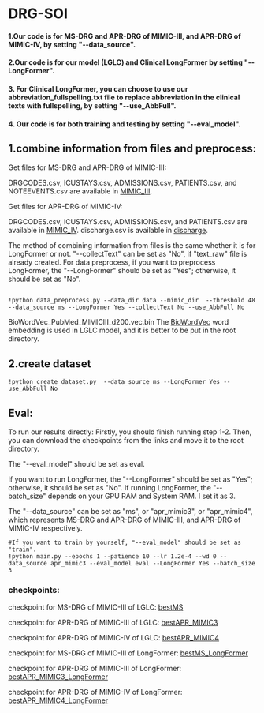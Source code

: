 # DRG-SOI
#### 1.Our code is for MS-DRG and APR-DRG of MIMIC-III, and APR-DRG of MIMIC-IV, by setting "--data_source". 

#### 2.Our code is for our model (LGLC) and Clinical LongFormer by setting "--LongFormer". 

#### 3. For Clinical LongFormer, you can choose to use our abbreviation_fullspelling.txt file to replace abbreviation in the clinical texts with fullspelling, by setting "--use_AbbFull".

#### 4. Our code is for both training and testing by setting "--eval_model".
## 1.combine information from files and preprocess:
Get files for MS-DRG and APR-DRG of MIMIC-III: 

DRGCODES.csv, ICUSTAYS.csv, ADMISSIONS.csv, PATIENTS.csv, and NOTEEVENTS.csv are available in [MIMIC_III](https://physionet.org/content/mimiciii/1.4/).

Get files for APR-DRG of MIMIC-IV: 

DRGCODES.csv, ICUSTAYS.csv, ADMISSIONS.csv, and PATIENTS.csv are available in [MIMIC_IV](https://physionet.org/content/mimiciv/2.2/). discharge.csv is available in [discharge](https://physionet.org/content/mimic-iv-note/2.2/note/#files-panel).

The method of combining information from files is the same whether it is for LongFormer or not. "--collectText" can be set as "No", if "text_raw" file is already created. For data preprocess, if you want to preprocess LongFormer, the "--LongFormer" should be set as "Yes"; otherwise, it should be set as "No". 
```shell

!python data_preprocess.py --data_dir data --mimic_dir  --threshold 48 --data_source ms --LongFormer Yes --collectText No --use_AbbFull No
```
BioWordVec_PubMed_MIMICIII_d200.vec.bin
The [BioWordVec](https://github.com/ncbi-nlp/BioSentVec) word embedding is used in LGLC model, and it is better to be put in the root directory. 
## 2.create dataset
```shell
!python create_dataset.py  --data_source ms --LongFormer Yes --use_AbbFull No
```

## Eval:

To run our results directly: Firstly, you should finish running step 1-2. Then, you can download the checkpoints from the links and move it to the root directory. 

The "--eval_model" should be set as eval.

If you want to run LongFormer, the "--LongFormer" should be set as "Yes"; otherwise, it should be set as "No". If running LongFormer, the "--batch_size" depends on your GPU RAM and System RAM. I set it as 3.

The "--data_source" can be set as "ms", or "apr_mimic3", or "apr_mimic4", which represents MS-DRG and APR-DRG of MIMIC-III, and APR-DRG of MIMIC-IV respectively.

```shell
#If you want to train by yourself, "--eval_model" should be set as "train".
!python main.py --epochs 1 --patience 10 --lr 1.2e-4 --wd 0 --data_source apr_mimic3 --eval_model eval --LongFormer Yes --batch_size 3
```
### checkpoints:
checkpoint for MS-DRG of MIMIC-III of LGLC: [bestMS](https://drive.google.com/file/d/1I-XlJP0Gj3GK6U4ebRpxn0PwtHdZIoK4/view?usp=sharing)

checkpoint for APR-DRG of MIMIC-III of LGLC: [bestAPR_MIMIC3](https://drive.google.com/file/d/1-QrKJ2wR5fHsMxMZVhoE_AZD46kRR8zx/view?usp=sharing)

checkpoint for APR-DRG of MIMIC-IV of LGLC: [bestAPR_MIMIC4](https://drive.google.com/file/d/1-RQsxiwJGNa2sPZmJASfs1trHsG6Tw3E/view?usp=sharing)

checkpoint for MS-DRG of MIMIC-III of LongFormer: [bestMS_LongFormer](https://drive.google.com/file/d/1-If6pLWlqAPEEkc0lE_eC07dCDaRkjc1/view?usp=sharing)

checkpoint for APR-DRG of MIMIC-III of LongFormer: [bestAPR_MIMIC3_LongFormer](https://drive.google.com/file/d/1--IU-v4MxLvD7aaRw2oHjRFKTolInfK_/view?usp=sharing)

checkpoint for APR-DRG of MIMIC-IV of LongFormer: [bestAPR_MIMIC4_LongFormer](https://drive.google.com/file/d/1Jc1auu8L9nGKyAlP3p7YoGs9HtYJDVvB/view?usp=sharing)

